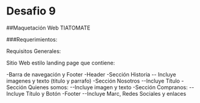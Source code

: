 # Desafio 9

##Maquetación Web TIATOMATE

###Requerimientos:

Requisitos Generales:

Sitio Web estilo landing page que contiene:

-Barra de navegación y Footer
-Header
-Sección Historia
-- Incluye imagenes y texto (titulo y parrafo)
-Sección Nosotros
--Incluye Título
-Sección Quienes somos:
--Incluye imagen y texto
-Sección Compranos:
--Incluye Título y Botón
-Footer
--Incluye Marc, Redes Sociales y enlaces